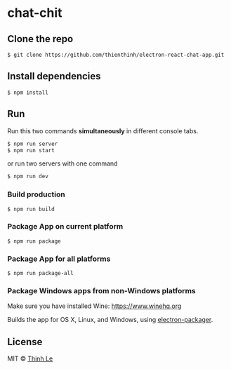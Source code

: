 # chat-chit

## Clone the repo
```
$ git clone https://github.com/thienthinh/electron-react-chat-app.git
```

## Install dependencies

```
$ npm install
```

## Run

Run this two commands __simultaneously__ in different console tabs.

```bash
$ npm run server
$ npm run start
```

or run two servers with one command

```bash
$ npm run dev
```


### Build production

```
$ npm run build
```

### Package App on current platform

```
$ npm run package
```

### Package App for all platforms

```
$ npm run package-all
```

### Package Windows apps from non-Windows platforms
Make sure you have installed Wine: https://www.winehq.org

Builds the app for OS X, Linux, and Windows, using [electron-packager](https://github.com/electron-userland/electron-packager).


## License

MIT © [Thinh Le](http://thinhle.com)
